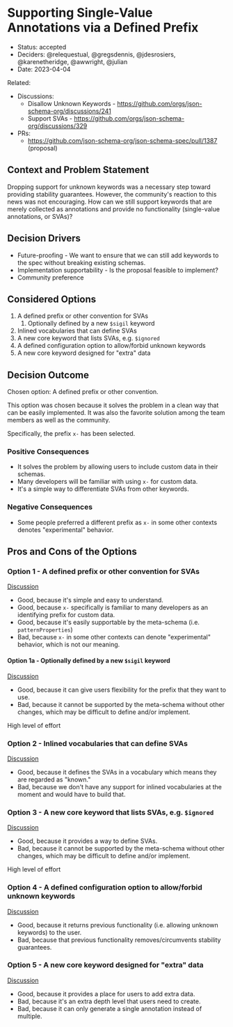 # Supporting Single-Value Annotations via a Defined Prefix

* Status: accepted
* Deciders: @relequestual, @gregsdennis, @jdesrosiers, @karenetheridge, @awwright, @julian
* Date: 2023-04-04

Related:

- Discussions:
  - Disallow Unknown Keywords - https://github.com/orgs/json-schema-org/discussions/241
  - Support SVAs - https://github.com/orgs/json-schema-org/discussions/329
- PRs:
  - https://github.com/json-schema-org/json-schema-spec/pull/1387 (proposal)

## Context and Problem Statement

Dropping support for unknown keywords was a necessary step toward providing stability guarantees.  However, the community's reaction to this news was not encouraging.  How can we still support keywords that are merely collected as annotations and provide no functionality (single-value annotations, or SVAs)?

## Decision Drivers <!-- optional -->

* Future-proofing - We want to ensure that we can still add keywords to the spec without breaking existing schemas.
* Implementation supportability - Is the proposal feasible to implement?
* Community preference

## Considered Options

1. A defined prefix or other convention for SVAs
    1. Optionally defined by a new `$sigil` keyword
1. Inlined vocabularies that can define SVAs
1. A new core keyword that lists SVAs, e.g. `$ignored`
1. A defined configuration option to allow/forbid unknown keywords
1. A new core keyword designed for "extra" data

## Decision Outcome

Chosen option: A defined prefix or other convention.

This option was chosen because it solves the problem in a clean way that can be easily implemented.  It was also the favorite solution among the team members as well as the community.

Specifically, the prefix `x-` has been selected.

### Positive Consequences <!-- optional -->

* It solves the problem by allowing users to include custom data in their schemas.
* Many developers will be familiar with using `x-` for custom data.
* It's a simple way to differentiate SVAs from other keywords.

### Negative Consequences <!-- optional -->

* Some people preferred a different prefix as `x-` in some other contexts denotes "experimental" behavior.

## Pros and Cons of the Options <!-- optional -->

### Option 1 - A defined prefix or other convention for SVAs

[Discussion](https://github.com/orgs/json-schema-org/discussions/329#discussioncomment-4988859)

* Good, because it's simple and easy to understand.
* Good, because `x-` specifically is familiar to many developers as an identifying prefix for custom data.
* Good, because it's easily supportable by the meta-schema (i.e. `patternProperties`)
* Bad, because `x-` in some other contexts can denote "experimental" behavior, which is not our meaning.

#### Option 1a - Optionally defined by a new `$sigil` keyword

[Discussion](https://github.com/orgs/json-schema-org/discussions/329#discussioncomment-5357549)

* Good, because it can give users flexibility for the prefix that they want to use.
* Bad, because it cannot be supported by the meta-schema without other changes, which may be difficult to define and/or implement.

High level of effort

### Option 2 - Inlined vocabularies that can define SVAs

[Discussion](https://github.com/orgs/json-schema-org/discussions/329#discussioncomment-4988882)

* Good, because it defines the SVAs in a vocabulary which means they are regarded as "known."
* Bad, because we don't have any support for inlined vocabularies at the moment and would have to build that.

### Option 3 - A new core keyword that lists SVAs, e.g. `$ignored`

[Discussion](https://github.com/orgs/json-schema-org/discussions/329#discussioncomment-4988904)

* Good, because it provides a way to define SVAs.
* Bad, because it cannot be supported by the meta-schema without other changes, which may be difficult to define and/or implement.

High level of effort

### Option 4 - A defined configuration option to allow/forbid unknown keywords

[Discussion](https://github.com/orgs/json-schema-org/discussions/329#discussioncomment-4999789)

* Good, because it returns previous functionality (i.e. allowing unknown keywords) to the user.
* Bad, because that previous functionality removes/circumvents stability guarantees.

### Option 5 - A new core keyword designed for "extra" data

[Discussion](https://github.com/orgs/json-schema-org/discussions/329#discussioncomment-5374873)

* Good, because it provides a place for users to add extra data.
* Bad, because it's an extra depth level that users need to create.
* Bad, because it can only generate a single annotation instead of multiple.
